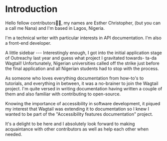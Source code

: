 # Introduction
Hello fellow contributors👋🏻, my names are Esther Christopher, (but you can a call me Nana) and I'm based in Lagos, Nigeria.

I'm a technical writer with particular interests in API documentation. I'm also a front-end developer.

A little sidebar ---
Interestingly enough, I got into the initial application stage of Outreachy last year and guess what project I gravitated towards- ta-da Wagtail!
Unfortunately, Nigerian universities called off the strike just before the final application and all Nigerian students had to stop with the process.

As someone who loves everything documentation from how-to's to tutorials, and everything in between, it was a no-brainer to join the Wagtail project. I'm quite versed in writing documentation having written a couple of them and also familiar with contributing to open-source.

Knowing the importance of accessibility in software development, it piqued my interest that Wagtail was extending it to documentation so I knew I wanted to be part of the "Accessibility features documentation" project.

It's a delight to be here and I absolutely look forward to making acquaintance with other contributors as well as help each other when needed.
